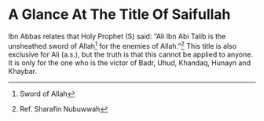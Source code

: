 A Glance At The Title Of Saifullah
==================================

Ibn Abbas relates that Holy Prophet (S) said: “Ali Ibn Abi Talib is the
unsheathed sword of Allah[^1] for the enemies of Allah.”[^2] This title
is also exclusive for Ali (a.s.), but the truth is that this cannot be
applied to anyone. It is only for the one who is the victor of Badr,
Uhud, Khandaq, Hunayn and Khaybar.

[^1]: Sword of Allah

[^2]: Ref. Sharafin Nubuwwah


